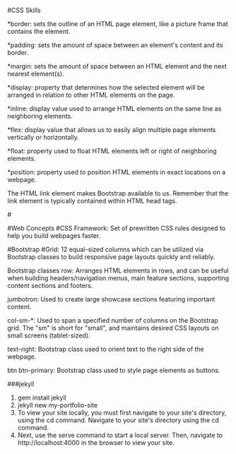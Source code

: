 #CSS Skills

*border: sets the outline of an HTML page element, like a picture frame that contains the element.


*padding: sets the amount of space between an element's content and its border.


*margin: sets the amount of space between an HTML element and the next nearest element(s).

*display: property that determines how the selected element will be arranged in relation to other HTML elements on the page.


*inline: display value used to arrange HTML elements on the same line as neighboring elements.


*flex: display value that allows us to easily align multiple page elements vertically or horizontally.


*float: property used to float HTML elements left or right of neighboring elements.


*position: property used to position HTML elements in exact locations on a webpage.


The HTML link element makes Bootstrap available to us. 
Remember that the link element is typically contained within HTML head tags.

#<link rel="stylesheet" href="https://maxcdn.bootstrapcdn.com/bootstrap/3.3.6/css/bootstrap.min.css"/>

#Web Concepts
#CSS Framework: Set of prewritten CSS rules designed to help you build webpages faster.

#Bootstrap 
#Grid: 12 equal-sized columns which can be utilized via Bootstrap classes to build responsive page layouts quickly and reliably.

Bootstrap classes
row: Arranges HTML elements in rows, and can be useful when building headers/navigation menus, main feature sections, supporting content sections and footers.

jumbotron: Used to create large showcase sections featuring important content.

col-sm-*: Used to span a specified number of columns on the Bootstrap grid. The "sm" is short for "small", and maintains desired CSS layouts on small screens (tablet-sized).

text-right: Bootstrap class used to orient text to the right side of the webpage.

btn btn-primary: Bootstrap class used to style page elements as buttons.

###jekyll
1. gem install jekyll
2. jekyll new my-portfolio-site
3. To view your site locally, you must first navigate to your site's directory, using the cd command.
Navigate to your site's directory using the cd command.
4. Next, use the serve command to start a local server. Then, navigate to http://localhost:4000 in the browser to view your site.





